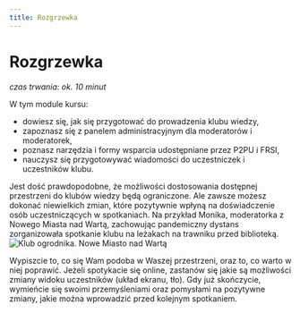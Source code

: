 ```yaml
---
title: Rozgrzewka
---
```

# Rozgrzewka
*czas trwania: ok. 10 minut*

W tym module kursu:
* dowiesz się, jak się przygotować do prowadzenia klubu wiedzy,
* zapoznasz się z panelem administracyjnym dla moderatorów i moderatorek,
* poznasz narzędzia i formy wsparcia udostępniane przez P2PU i FRSI,
* nauczysz się przygotowywać wiadomości do uczestniczek i uczestników klubu.

Jest dość prawdopodobne, że możliwości dostosowania dostępnej przestrzeni do klubów wiedzy będą ograniczone. Ale zawsze możesz dokonać niewielkich zmian, które pozytywnie wpłyną na doświadczenie osób uczestniczących w spotkaniach. Na przykład Monika, moderatorka z Nowego Miasta nad Wartą, zachowując pandemiczny dystans zorganizowała spotkanie klubu na leżakach na trawniku przed biblioteką. 
![Klub ogrodnika. Nowe Miasto nad Wartą](/img/klub-ogrodnika.png)

Wypiszcie to, co się Wam podoba w Waszej przestrzeni, oraz to, co warto w niej poprawić. Jeżeli spotykacie się online, zastanów się jakie są możliwości zmiany widoku uczestników (układ ekranu, tło). 
Gdy już skończycie, wymieńcie się swoimi przemyśleniami oraz pomysłami na pozytywne zmiany, jakie można wprowadzić przed kolejnym spotkaniem.
